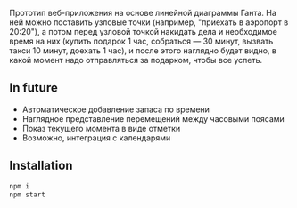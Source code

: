 Прототип веб-приложения на основе линейной диаграммы Ганта. На ней можно поставить узловые точки (например, "приехать в аэропорт в 20:20"), а потом перед узловой точкой накидать дела и необходимое время на них (купить подарок 1 час, собраться — 30 минут, вызвать такси 10 минут, доехать 1 час), и после этого наглядно будет видно, в какой момент надо отправляться за подарком, чтобы все успеть.

## In future

- Автоматическое добавление запаса по времени  
- Наглядное представление перемещений между часовыми поясами  
- Показ текущего момента в виде отметки  
- Возможно, интеграция с календарями

## Installation

```bash
npm i
npm start
```
